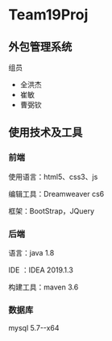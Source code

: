 # Team19Proj

## 外包管理系统

组员

- 全洪杰
- 崔敏
- 曹弼钦



## 使用技术及工具

### 前端

使用语言：html5、css3、js

编辑工具：Dreamweaver cs6

框架：BootStrap，JQuery

### 后端

语言：java 1.8

IDE ：IDEA 2019.1.3

构建工具：maven 3.6

### 数据库

mysql 5.7--x64

